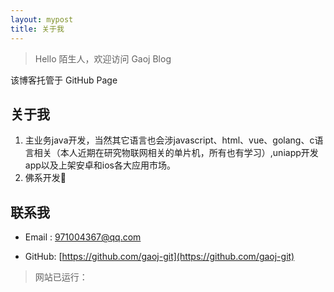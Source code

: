```yaml
---
layout: mypost
title: 关于我
---
```


<script  type="text/javascript" language="javascript">
    
    function siteTime(){
        window.setTimeout("siteTime()", 1000);
        var seconds = 1000;
        var minutes = seconds * 60;
        var hours = minutes * 60;
        var days = hours * 24;
        var years = days * 365;
        var today = new Date();
        var todayYear = today.getFullYear();
        var todayMonth = today.getMonth()+1;
        var todayDate = today.getDate();
        var todayHour = today.getHours();
        var todayMinute = today.getMinutes();
        var todaySecond = today.getSeconds();
        /* Date.UTC() -- 返回date对象距世界标准时间(UTC)1970年1月1日午夜之间的毫秒数(时间戳)
        year - 作为date对象的年份，为4位年份值
        month - 0-11之间的整数，做为date对象的月份
        day - 1-31之间的整数，做为date对象的天数
        hours - 0(午夜24点)-23之间的整数，做为date对象的小时数
        minutes - 0-59之间的整数，做为date对象的分钟数
        seconds - 0-59之间的整数，做为date对象的秒数
        microseconds - 0-999之间的整数，做为date对象的毫秒数 */
        var t1 = Date.UTC(2021,12,05,00,00,00); //北京时间创建网站的时间
        var t2 = Date.UTC(todayYear,todayMonth,todayDate,todayHour,todayMinute,todaySecond);
        var diff = t2-t1;
        var diffYears = Math.floor(diff/years);
        var diffDays = Math.floor((diff/days)-diffYears*365);
        var diffHours = Math.floor((diff-(diffYears*365+diffDays)*days)/hours);
        var diffMinutes = Math.floor((diff-(diffYears*365+diffDays)*days-diffHours*hours)/minutes);
        var diffSeconds = Math.floor((diff-(diffYears*365+diffDays)*days-diffHours*hours-diffMinutes*minutes)/seconds);
        document.getElementById("show_time").innerHTML=diffYears+"年"+diffDays+"天"+diffHours+"小时"+diffMinutes+"分钟"+diffSeconds+"秒"; //+diffYears+"年"
    }
    siteTime();
</script>

> Hello 陌生人，欢迎访问 Gaoj Blog

该博客托管于 GitHub Page

## 关于我
1. 主业务java开发，当然其它语言也会涉javascript、html、vue、golang、c语言相关（本人近期在研究物联网相关的单片机，所有也有学习）,uniapp开发app以及上架安卓和ios各大应用市场。
2. 佛系开发🙂

## 联系我

- Email&nbsp;: [971004367@qq.com](mailto:971004367@qq.com)

- GitHub: [https://github.com/gaoj-git](https://github.com/gaoj-git)
  
> 网站已运行： <span id="show_time"></span>
